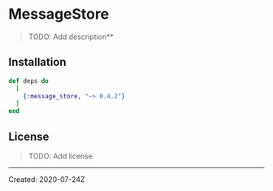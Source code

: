 # MessageStore

> TODO: Add description**


## Installation

```elixir
def deps do
  [
    {:message_store, "~> 0.4.2"}
  ]
end
```

## License

> TODO: Add license

----
Created:  2020-07-24Z
